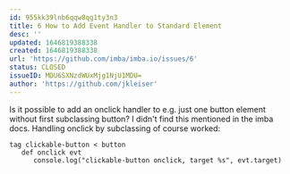 ```yaml
---
id: 955kk39lnb6qqw8qg1ty3n3
title: 6 How to Add Event Handler to Standard Element
desc: ''
updated: 1646819388338
created: 1646819388338
url: 'https://github.com/imba/imba.io/issues/6'
status: CLOSED
issueID: MDU6SXNzdWUxMjg1NjU1MDU=
author: 'https://github.com/jkleiser'
---
```

Is it possible to add an onclick handler to e.g. just one button element without first subclassing button? I didn't find this mentioned in the imba docs.
Handling onclick by subclassing of course worked:

```
tag clickable-button < button
   def onclick evt
      console.log("clickable-button onclick, target %s", evt.target)
```
